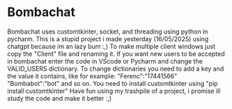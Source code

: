 # Bombachat
Bombachat uses customtkinter, socket, and threading using python in pycharm.
This is a stupid project i made yesterday (16/05/2025) using chatgpt because im an lazy bum :,)
To make multiple client windows just copy the "Client" file and renaming it.
If you want new users to be accepted in bombachat enter the code in VScode or Pycharm and change the VALID_USERS dictionary.
To change dictionaries you need to add a key and the value it contains, like for example:
"Ferenc":"17441566"
"Bombabot":"bot"
and so on.
You need to install customtkinter using "pip install customtkinter"
Have fun using my trashpile of a project, i promise ill study the code and make it better :,)
